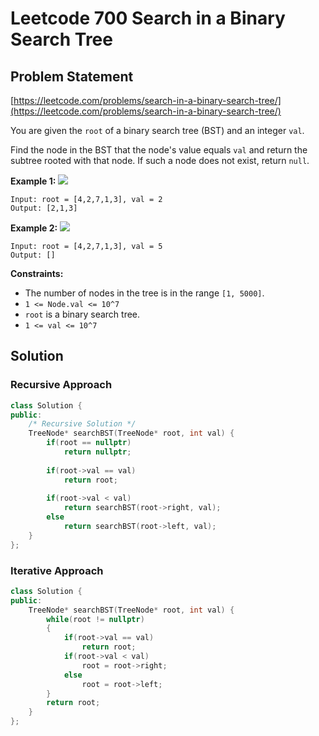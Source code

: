 # Leetcode 700 Search in a Binary Search Tree

## Problem Statement

[https://leetcode.com/problems/search-in-a-binary-search-tree/](https://leetcode.com/problems/search-in-a-binary-search-tree/)

You are given the `root` of a binary search tree \(BST\) and an integer `val`.

Find the node in the BST that the node's value equals `val` and return the subtree rooted with that node. If such a node does not exist, return `null`.

**Example 1:** ![](https://assets.leetcode.com/uploads/2021/01/12/tree1.jpg)

```text
Input: root = [4,2,7,1,3], val = 2
Output: [2,1,3]
```

**Example 2:** ![](https://assets.leetcode.com/uploads/2021/01/12/tree2.jpg)

```text
Input: root = [4,2,7,1,3], val = 5
Output: []
```

**Constraints:**

* The number of nodes in the tree is in the range `[1, 5000]`.
* `1 <= Node.val <= 10^7`
* `root` is a binary search tree.
* `1 <= val <= 10^7`

## Solution

### Recursive Approach

```cpp
class Solution {
public:
    /* Recursive Solution */
    TreeNode* searchBST(TreeNode* root, int val) {
        if(root == nullptr)
            return nullptr;
        
        if(root->val == val)
            return root;
        
        if(root->val < val)
            return searchBST(root->right, val);
        else
            return searchBST(root->left, val);
    }
};
```

### Iterative Approach

```cpp
class Solution {
public:
    TreeNode* searchBST(TreeNode* root, int val) {
        while(root != nullptr)
        {
            if(root->val == val)
                return root;
            if(root->val < val)
                root = root->right;
            else
                root = root->left;
        }
        return root;
    }
};
```

